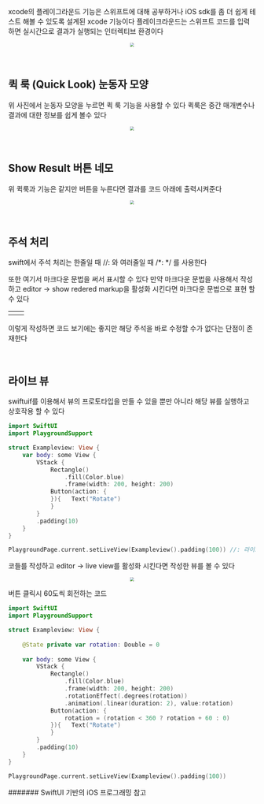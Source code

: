 xcode의 플레이그라운드 기능은 스위프트에 대해 공부하거나 iOS sdk를 좀 더 쉽게 테스트 해볼 수 있도록 설계된 xcode 기능이다 플레이크라운드는 스위프트 코드를 입력하면 실시간으로 결과가 실행되는 인터렉티브 환경이다

<center>
<img src="https://github.com/Minnnning/minnnning.github.io/assets/80758613/f8045a2d-67f3-4985-a074-f078bfe438aa" style="zoom:50%;">
</center>


&nbsp;

## 퀵 룩 (Quick Look) 눈동자 모양

위 사진에서 눈동자 모양을 누르면 퀵 룩 기능을 사용할 수 있다 퀵룩은 중간 매개변수나 결과에 대한 정보를 쉽게 볼수 있다

<center>
<img src="https://github.com/Minnnning/minnnning.github.io/assets/80758613/155addf3-f579-4987-b378-aaddba05a579" style="zoom:50%;">
</center>


&nbsp;

## Show Result 버튼 네모

위 퀵룩과 기능은 같지만 버튼을 누른다면 결과를 코드 아래에 출력시켜준다

<center>
<img src="https://github.com/Minnnning/minnnning.github.io/assets/80758613/2cc11a8c-9863-42d0-b540-3cf64cbe2cc9" style="zoom:50%;">
</center>


&nbsp;

## 주석 처리

swift에서 주석 처리는 한줄일 때  //: 와 여러줄일 때  /*:     */ 를 사용한다

또한 여기서 마크다운 문법을 써서 표시할 수 있다 만약 마크다운 문법을 사용해서 작성하고 editor ->  show redered markup을 활성화 시킨다면 마크다운 문법으로 표현 할 수 있다

<table><td><center><img alt="" src="https://github.com/Minnnning/minnnning.github.io/assets/80758613/c1ec1bce-5913-4325-9471-a786a2ddc63e" style="zoom:50%;" /></center></td><td><center><img alt="" src="https://github.com/Minnnning/minnnning.github.io/assets/80758613/d11832aa-df39-40b7-924f-f2ee9ff60090" style="zoom:30%;" /></center></td></table>

이렇게 작성하면 코드 보기에는 좋지만 해당 주석을 바로 수정할 수가 없다는 단점이 존재한다

&nbsp;

## 라이브 뷰

swiftuif를 이용해서 뷰의 프로토타입을 만들 수 있을 뿐만 아니라 해당 뷰를 실행하고 상호작용 할 수 있다

``` swift
import SwiftUI
import PlaygroundSupport

struct Exampleview: View {
    var body: some View {
        VStack {
            Rectangle()
                .fill(Color.blue)
                .frame(width: 200, height: 200)
            Button(action: {
            }){   Text("Rotate")
            }
        }
        .padding(10)
    }
}

PlaygroundPage.current.setLiveView(Exampleview().padding(100)) //: 라이브 뷰 할당 코드
```

코들를 작성하고 editor -> live view를 활성화 시킨다면 작성한 뷰를 볼 수 있다

<center>
<img src="https://github.com/Minnnning/minnnning.github.io/assets/80758613/adf11e51-2b64-4b27-8413-d3f93ae34f1e" style="zoom:50%;">
</center>


버튼 클릭시 60도씩 회전하는 코드

``` swift
import SwiftUI
import PlaygroundSupport

struct Exampleview: View {
    
    @State private var rotation: Double = 0
    
    var body: some View {
        VStack {
            Rectangle()
                .fill(Color.blue)
                .frame(width: 200, height: 200)
                .rotationEffect(.degrees(rotation))
                .animation(.linear(duration: 2), value:rotation)
            Button(action: {
                rotation = (rotation < 360 ? rotation + 60 : 0)
            }){   Text("Rotate")
            }
        }
        .padding(10)
    }
}

PlaygroundPage.current.setLiveView(Exampleview().padding(100))
```

####### SwiftUI 기반의 iOS 프로그래밍 참고 